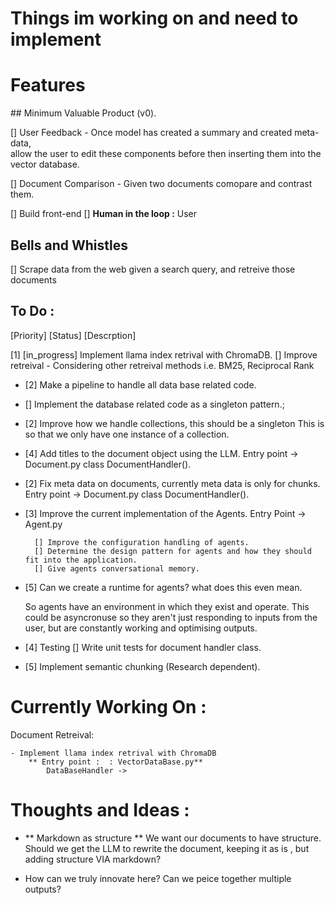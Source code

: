# Things im working on and need to implement 


# Features 

## Minimum Valuable Product (v0). 

[] User Feedback
    - Once model has created a summary and created meta-data,   
        allow the user to edit these components before then inserting them into the vector database.

[] Document Comparison 
    - Given two documents comopare and contrast them.


[] Build front-end
    [] **Human in the loop :** User 

## Bells and Whistles
[] Scrape data from the web given a search query, and retreive those documents


## To Do : 

[Priority] [Status] [Descrption]

 [1] [in_progress] Implement llama index retrival with ChromaDB. 
        [] Improve retreival - Considering other retreival methods i.e. BM25, Reciprocal Rank

- [2] Make a pipeline to handle all data base related code. 

- [] Implement the database related code as a singleton pattern.;

- [2] Improve how we handle collections, this should be a singleton
     This is so that we only have one instance of a collection.

- [4] Add titles to the document object using the LLM. 
      Entry point -> Document.py
         class DocumentHandler().

- [2] Fix meta data on documents, currently meta data is only for chunks.
      Entry point -> Document.py
         class DocumentHandler().

- [3] Improve the current implementation of the Agents.
      Entry Point -> Agent.py

        [] Improve the configuration handling of agents.
        [] Determine the design pattern for agents and how they should fit into the application.
        [] Give agents conversational memory.

- [5] Can we create a runtime for agents? what does this even mean.

     So agents have an environment in which they exist and operate.
     This could be asyncronuse so they aren't just responding to 
     inputs from the user, but are constantly working and optimising outputs.

- [4] Testing
    [] Write unit tests for document handler class.


- [5] Implement semantic chunking (Research dependent).



# Currently Working On : 

Document Retreival:

    - Implement llama index retrival with ChromaDB 
        ** Entry point :  : VectorDataBase.py**
            DataBaseHandler -> 








# Thoughts and Ideas : 

- ** Markdown as structure ** 
    We want our documents to have structure. Should we get the LLM to 
    rewrite the document, keeping it as is , but adding structure VIA markdown?

- How can we truly innovate here?
    Can we peice together multiple outputs?